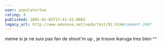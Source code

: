 ```yaml
---
user: popolatortue
rating: 4
published: 2005-02-05T17:41:41.000Z
legacy_url: http://www.emunova.net/veda/test/92.htm#comment-2487
---
```

meme si je ne suis pas fan de shoot'm up , je trouve ikaruga tres bien ^^